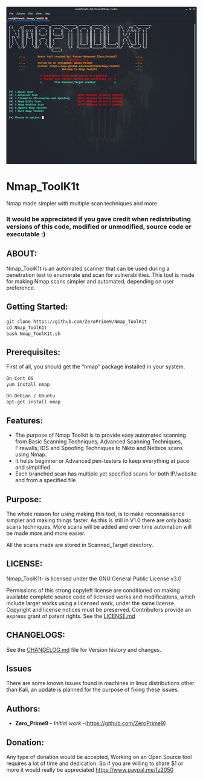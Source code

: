 ![Nmap_ToolK1t Screenshot](Nmap_ToolK1t-Screenshot.png)

# Nmap_ToolK1t

Nmap made simpler with multiple scan techniques and more

### It would be appreciated if you gave credit when redistributing versions of this code, modified or unmodified, source code or executable :)

## ABOUT:
Nmap_ToolK1t is an automated scanner that can be used during a penetration test to enumerate and scan for vulnerabilities. This tool is made for making Nmap scans simpler and automated, depending on user preference.

## Getting Started:
```
git clone https://github.com/ZeroPrime9/Nmap_ToolK1t
cd Nmap_ToolK1t
bash Nmap_ToolK1t.sh
```

## Prerequisites:

First of all, you should get the “nmap” package installed in your system.

```
On Cent OS
yum install nmap
```
```
On Debian / Ubuntu
apt-get install nmap
```
## Features:
- The purpose of Nmap Toolkit is to provide easy automated scanning from Basic Scanning Techniques, Advanced Scanning Techniques, Firewalls, IDS and Spoofing Techniques to Nikto and Netbios scans using Nmap.
- It helps beginner or Advanced pen-testers to keep everything at pace and simplified.
- Each branched scan has multiple yet specified scans for both IP/website and from a specified file

## Purpose:

The whole reason for using making this tool, is to make reconnaissance simpler and making things faster. As this is still in V1.0 there are only basic scans techniques. More scans will be added and over time automation will be made more and more easier.

All the scans made are stored in Scanned_Target directory.

## LICENSE:
Nmap_ToolK1t- is licensed under the
GNU General Public License v3.0

Permissions of this strong copyleft license are conditioned on making available complete source code of licensed works and modifications, which include larger works using a licensed work, under the same license. Copyright and license notices must be preserved. Contributors provide an express grant of patent rights. See the [LICENSE.md](LICENSE.md)

## CHANGELOGS:
See the [CHANGELOG.md](CHANGELOG.md) file for Version history and changes.

## Issues
There are some known issues found in machines in linux distributions other than Kali, an update is planned for the purpose of fixing these issues.

## Authors:

* **Zero_Prime9** - *Initial work* -(https://github.com/ZeroPrime9)

## Donation:
Any type of donation would be accepted, Working on an Open Source tool requires a lot of time and dedication. So if you are willing to share $1 or more it would really be appreciated
https://www.paypal.me/fz2050
